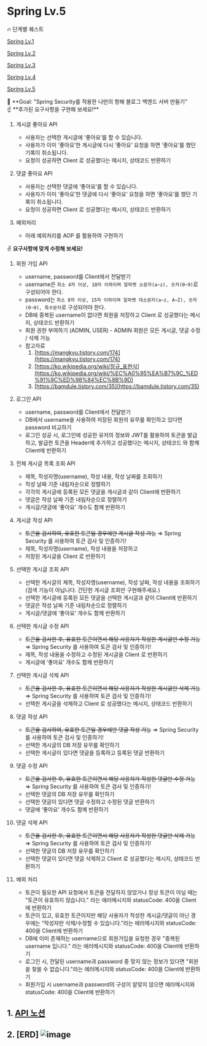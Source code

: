 # Spring Lv.5

<aside>
🔥 단계별 퀘스트

</aside>

[Spring Lv.1](https://github.com/chana73/hanghae99.git)

[Spring Lv.2](https://github.com/chana73/hanghae99_lv2.git)

[Spring Lv.3](https://github.com/chana73/hanghae99_lv3.git)

[Spring Lv.4](https://github.com/chana73/hanghae99_lv4.git)

[Spring Lv.5](https://github.com/chana73/hanghae99_lv5.git)

<aside>
🏁 **Goal: "Spring Security를 적용한 나만의 항해 블로그 백엔드 서버 만들기"

</aside>

<aside>
☝ **추가된 요구사항을 구현해 보세요!**

</aside>

1. 게시글 좋아요 API
    - 사용자는 선택한 게시글에 ‘좋아요’를 할 수 있습니다.
    - 사용자가 이미 ‘좋아요’한 게시글에 다시 ‘좋아요’ 요청을 하면 ‘좋아요’를 했던 기록이 취소됩니다.
    - 요청이 성공하면 Client 로 성공했다는 메시지, 상태코드 반환하기
2. 댓글 좋아요 API
    - 사용자는 선택한 댓글에 ‘좋아요’를 할 수 있습니다.
    - 사용자가 이미 ‘좋아요’한 댓글에 다시 ‘좋아요’ 요청을 하면 ‘좋아요’를 했던 기록이 취소됩니다.
    - 요청이 성공하면 Client 로 성공했다는 메시지, 상태코드 반환하기
3. 예외처리
    - 아래 예외처리를 AOP 를 활용하여 구현하기
    
    <aside>
✌️ **요구사항에 맞게 수정해 보세요!**

</aside>

1. 회원 가입 API
    - username, password를 Client에서 전달받기
    - username은  `최소 4자 이상, 10자 이하이며 알파벳 소문자(a~z), 숫자(0~9)`로 구성되어야 한다.
    - password는  `최소 8자 이상, 15자 이하이며 알파벳 대소문자(a~z, A~Z), 숫자(0~9), 특수문자`로 구성되어야 한다.
    - DB에 중복된 username이 없다면 회원을 저장하고 Client 로 성공했다는 메시지, 상태코드 반환하기
    - 회원 권한 부여하기 (ADMIN, USER) - ADMIN 회원은 모든 게시글, 댓글 수정 / 삭제 가능
    - 참고자료
        1. [https://mangkyu.tistory.com/174](https://mangkyu.tistory.com/174)
        2. [https://ko.wikipedia.org/wiki/정규_표현식](https://ko.wikipedia.org/wiki/%EC%A0%95%EA%B7%9C_%ED%91%9C%ED%98%84%EC%8B%9D)
        3. [https://bamdule.tistory.com/35](https://bamdule.tistory.com/35)
        
2. 로그인 API
    - username, password를 Client에서 전달받기
    - DB에서 username을 사용하여 저장된 회원의 유무를 확인하고 있다면 password 비교하기
    - 로그인 성공 시, 로그인에 성공한 유저의 정보와 JWT를 활용하여 토큰을 발급하고, 
    발급한 토큰을 Header에 추가하고 성공했다는 메시지, 상태코드 와 함께 Client에 반환하기
3. 전체 게시글 목록 조회 API
    - 제목, 작성자명(username), 작성 내용, 작성 날짜를 조회하기
    - 작성 날짜 기준 내림차순으로 정렬하기
    - 각각의 게시글에 등록된 모든 댓글을 게시글과 같이 Client에 반환하기
    - 댓글은 작성 날짜 기준 내림차순으로 정렬하기
    - 게시글/댓글에 ‘좋아요’ 개수도 함께 반환하기
4. 게시글 작성 API
    - ~~토큰을 검사하여, 유효한 토큰일 경우에만 게시글 작성 가능~~  ⇒ Spring Security 를 사용하여 토큰 검사 및 인증하기!
    - 제목, 작성자명(username), 작성 내용을 저장하고
    - 저장된 게시글을 Client 로 반환하기
5. 선택한 게시글 조회 API
    - 선택한 게시글의 제목, 작성자명(username), 작성 날짜, 작성 내용을 조회하기 
    (검색 기능이 아닙니다. 간단한 게시글 조회만 구현해주세요.)
    - 선택한 게시글에 등록된 모든 댓글을 선택한 게시글과 같이 Client에 반환하기
    - 댓글은 작성 날짜 기준 내림차순으로 정렬하기
    - 게시글/댓글에 ‘좋아요’ 개수도 함께 반환하기
6. 선택한 게시글 수정 API
    - ~~토큰을 검사한 후, 유효한 토큰이면서 해당 사용자가 작성한 게시글만 수정 가능~~  ⇒ Spring Security 를 사용하여 토큰 검사 및 인증하기!
    - 제목, 작성 내용을 수정하고 수정된 게시글을 Client 로 반환하기
    - 게시글에 ‘좋아요’ 개수도 함께 반환하기
7. 선택한 게시글 삭제 API
    - ~~토큰을 검사한 후, 유효한 토큰이면서 해당 사용자가 작성한 게시글만 삭제 가능~~  ⇒ Spring Security 를 사용하여 토큰 검사 및 인증하기!
    - 선택한 게시글을 삭제하고 Client 로 성공했다는 메시지, 상태코드 반환하기
8. 댓글 작성 API
    - ~~토큰을 검사하여, 유효한 토큰일 경우에만 댓글 작성 가능~~  ⇒ Spring Security 를 사용하여 토큰 검사 및 인증하기!
    - 선택한 게시글의 DB 저장 유무를 확인하기
    - 선택한 게시글이 있다면 댓글을 등록하고 등록된 댓글 반환하기
9. 댓글 수정 API
    - ~~토큰을 검사한 후, 유효한 토큰이면서 해당 사용자가 작성한 댓글만 수정 가능~~  ⇒ Spring Security 를 사용하여 토큰 검사 및 인증하기!
    - 선택한 댓글의 DB 저장 유무를 확인하기
    - 선택한 댓글이 있다면 댓글 수정하고 수정된 댓글 반환하기
    - 댓글에 ‘좋아요’ 개수도 함께 반환하기
10. 댓글 삭제 API
    - ~~토큰을 검사한 후, 유효한 토큰이면서 해당 사용자가 작성한 댓글만 삭제 가능~~  ⇒ Spring Security 를 사용하여 토큰 검사 및 인증하기!
    - 선택한 댓글의 DB 저장 유무를 확인하기
    - 선택한 댓글이 있다면 댓글 삭제하고 Client 로 성공했다는 메시지, 상태코드 반환하기
11. 예외 처리
    - 토큰이 필요한 API 요청에서 토큰을 전달하지 않았거나 정상 토큰이 아닐 때는 "토큰이 유효하지 않습니다." 라는 에러메시지와 statusCode: 400을 Client에 반환하기
    - 토큰이 있고, 유효한 토큰이지만 해당 사용자가 작성한 게시글/댓글이 아닌 경우에는 “작성자만 삭제/수정할 수 있습니다.”라는 에러메시지와 statusCode: 400을 Client에 반환하기
    - DB에 이미 존재하는 username으로 회원가입을 요청한 경우 "중복된 username 입니다." 라는 에러메시지와 statusCode: 400을 Client에 반환하기
    - 로그인 시, 전달된 username과 password 중 맞지 않는 정보가 있다면 "회원을 찾을 수 없습니다."라는 에러메시지와 statusCode: 400을 Client에 반환하기
    - 회원가입 시 username과 password의 구성이 알맞지 않으면 에러메시지와 statusCode: 400을 Client에 반환하기
    
## 1. [API 노션](https://www.notion.so/787477f318574ef2811a2e142389d6db?v=8e9529e9283841afa3f0f1ba08c6813e&pvs=4)
## 2. [ERD] ![image](https://user-images.githubusercontent.com/127104678/236215737-ac043b4b-3a1b-4646-b042-7332f2a9be3d.png)


